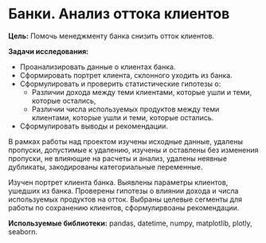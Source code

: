 # Банки. Анализ оттока клиентов

**Цель:** Помочь менеджменту банка снизить отток клиентов.

**Задачи исследования:**
- Проанализировать данные о клиентах банка.
- Сформировать портрет клиента, склонного уходить из банка.
- Сформулировать и проверить статистические гипотезы о:
  - Различии дохода между теми клиентами, которые ушли и теми, которые остались,
  - Различии числа используемых продуктов между теми клиентами, которые ушли и теми, которые остались.
- Сформулировать выводы и рекомендации.

В рамках работы над проектом изучены исходные данные, удалены пропуски, допустимые к удалению, изучены и оставлены без изменения пропуски, не влияющие на расчеты и анализ, удалены неявные дубликаты, закодированы категориальные переменные.

Изучен портрет клиента банка. Выявлены параметры клиентов, ушедших из банка. Проверены гипотезы о влиянии дохода и числа используемых продуктов на отток. Выбраны целевые сегменты для работы по сохранению клиентов, сформулирвоаны рекомендации.

**Используемые библиотеки:** pandas, datetime, numpy, matplotlib, plotly, seaborn.
